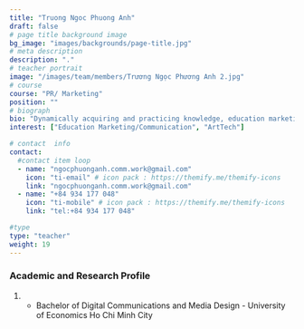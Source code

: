 ```yaml
---
title: "Truong Ngoc Phuong Anh"
draft: false
# page title background image
bg_image: "images/backgrounds/page-title.jpg"
# meta description
description: "."
# teacher portrait
image: "/images/team/members/Trương Ngọc Phương Anh 2.jpg"
# course
course: "PR/ Marketing"
position: ""
# biograph
bio: "Dynamically acquiring and practicing knowledge, education marketing is an interesting challenge for me towards the journey of creating and spreading sustainable values to the community. From logic, flexibility to creativity and innovation, I believe these principles are always needed in the career in marketing/ communication of education, and thrive to fulfill them. Indeed, pursuing a career which allows me to continuously sharpen my mind and contribute positive values to the community brings indescribable joyfulness in my life."
interest: ["Education Marketing/Communication", "ArtTech"]

# contact  info
contact:
  #contact item loop
  - name: "ngocphuonganh.comm.work@gmail.com"
    icon: "ti-email" # icon pack : https://themify.me/themify-icons
    link: "ngocphuonganh.comm.work@gmail.com"
  - name: "+84 934 177 048"
    icon: "ti-mobile" # icon pack : https://themify.me/themify-icons
    link: "tel:+84 934 177 048"

#type
type: "teacher"
weight: 19
---
```


### Academic and Research Profile

1. - Bachelor of Digital Communications and Media Design - University of Economics Ho Chi Minh City
